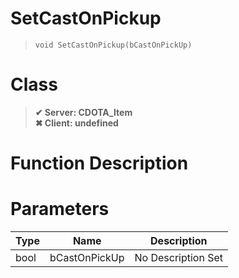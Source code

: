 # SetCastOnPickup
> `void SetCastOnPickup(bCastOnPickUp)`
# Class
> __✔ Server: CDOTA_Item__  
> __✖ Client: undefined__  
# Function Description

# Parameters
Type|Name|Description
--|--|--
bool|bCastOnPickUp|No Description Set
